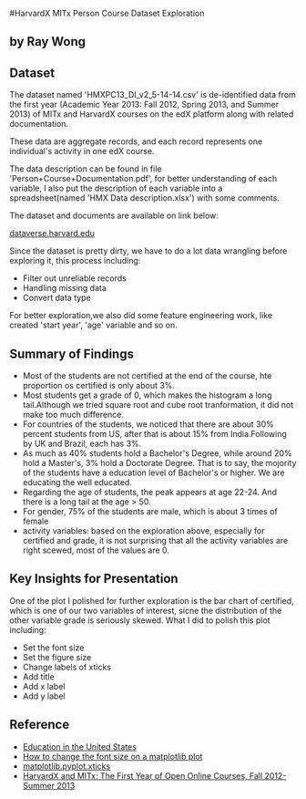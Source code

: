 #HarvardX MITx Person Course Dataset Exploration
## by Ray Wong


## Dataset


The dataset named 'HMXPC13_DI_v2_5-14-14.csv' is de-identified data from the first year (Academic Year 2013: Fall 2012, Spring 2013, and Summer 2013) of MITx and HarvardX courses on the edX platform along with related documentation.

These data are aggregate records, and each record represents one individual's activity in one edX course.  

The data description can be found in file 'Person+Course+Documentation.pdf', for better understanding of each variable, I also put the description of each variable into a spreadsheet(named 'HMX Data description.xlsx') with some comments.

The dataset and documents are available on link below:

[dataverse.harvard.edu](https://dataverse.harvard.edu/dataset.xhtml?persistentId=doi:10.7910/DVN/26147)

Since the dataset is pretty dirty, we have to do a lot data wrangling before exploring it, this process including:

- Filter out unreliable records
- Handling missing data
- Convert data type

For better exploration,we also did some feature engineering work, like  created 'start year', 'age' variable and so on.

## Summary of Findings
- Most of the students are not certified at the end of the course, hte proportion os certified is only about 3%.
- Most students get a grade of 0, which makes the histogram a long tail.Although we tried square root and cube root tranformation, it did not make too much difference.
- For countries of the students, we noticed that there are about 30% percent students from US, after that is about 15% from India.Following by UK and Brazil, each has 3%.
- As much as 40% students hold a Bachelor's Degree, while around 20% hold a Master's, 3% hold a Doctorate Degree. That is to say, the mojority of the students have a education level of Bachelor's or higher. We are educating the well educated.
- Regarding the age of students, the peak appears at age 22-24. And there is a long tail at the age > 50.
- For gender, 75% of the students are male, which is about 3 times of female
- activity variables: based on the exploration above, especially for certified and grade, it is not surprising that all the activity variables are right scewed, most of the values are 0.


## Key Insights for Presentation

One of the plot I polished for further exploration is the bar chart of certified, which is one of our two variables of interest, sicne the distribution of the other variable grade is seriously skewed. 
What I did to polish this plot including:

- Set the font size
- Set the figure size
- Change labels of xticks
- Add title
- Add x label
- Add y label

## Reference
- [Education in the United States](https://en.wikipedia.org/wiki/Education_in_the_United_States)
- [How to change the font size on a matplotlib plot](https://stackoverflow.com/questions/3899980/how-to-change-the-font-size-on-a-matplotlib-plot)
- [matplotlib.pyplot.xticks](https://matplotlib.org/3.1.1/api/_as_gen/matplotlib.pyplot.xticks.html)
- [HarvardX and MITx: The First Year of Open Online Courses, Fall 2012-Summer 2013](https://papers.ssrn.com/sol3/papers.cfm?abstract_id=2381263)

